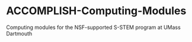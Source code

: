 # ACCOMPLISH-Computing-Modules
Computing modules for the NSF-supported S-STEM program at UMass Dartmouth
